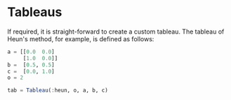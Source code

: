# Tableaus

If required, it is straight-forward to create a custom tableau.
The tableau of Heun's method, for example, is defined as follows:
```julia
a = [[0.0  0.0]
     [1.0  0.0]]
b =  [0.5, 0.5]
c =  [0.0, 1.0]
o = 2

tab = Tableau(:heun, o, a, b, c)
```
